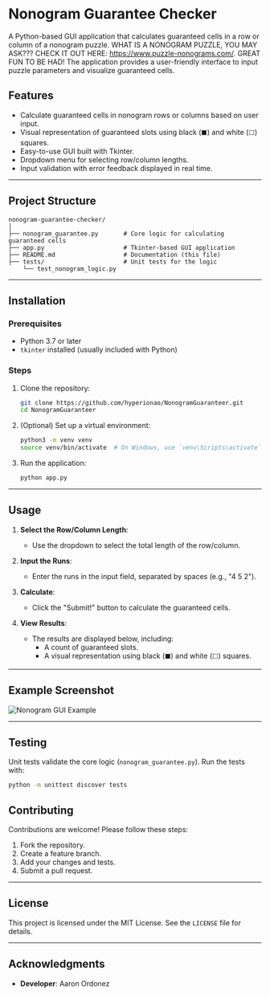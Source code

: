 # Nonogram Guarantee Checker

A Python-based GUI application that calculates guaranteed cells in a row or column of a nonogram puzzle. WHAT IS A NONOGRAM PUZZLE, YOU MAY ASK??? CHECK IT OUT HERE: https://www.puzzle-nonograms.com/. GREAT FUN TO BE HAD! The application provides a user-friendly interface to input puzzle parameters and visualize guaranteed cells.

## Features

- Calculate guaranteed cells in nonogram rows or columns based on user input.
- Visual representation of guaranteed slots using black (`⬛`) and white (`⬜`) squares.
- Easy-to-use GUI built with Tkinter.
- Dropdown menu for selecting row/column lengths.
- Input validation with error feedback displayed in real time.

---

## Project Structure

```
nonogram-guarantee-checker/
│
├── nonogram_guarantee.py       # Core logic for calculating guaranteed cells
├── app.py                      # Tkinter-based GUI application
├── README.md                   # Documentation (this file)
├── tests/                      # Unit tests for the logic
    └── test_nonogram_logic.py
```

---

## Installation

### Prerequisites
- Python 3.7 or later
- `tkinter` installed (usually included with Python)

### Steps

1. Clone the repository:
   ```bash
   git clone https://github.com/hyperionao/NonogramGuaranteer.git
   cd NonogramGuaranteer
   ```

2. (Optional) Set up a virtual environment:
   ```bash
   python3 -m venv venv
   source venv/bin/activate  # On Windows, use `venv\Scripts\activate`
   ```

3. Run the application:
   ```bash
   python app.py
   ```

---

## Usage

1. **Select the Row/Column Length**:
   - Use the dropdown to select the total length of the row/column.

2. **Input the Runs**:
   - Enter the runs in the input field, separated by spaces (e.g., "4 5 2").

3. **Calculate**:
   - Click the "Submit!" button to calculate the guaranteed cells.

4. **View Results**:
   - The results are displayed below, including:
     - A count of guaranteed slots.
     - A visual representation using black (`⬛`) and white (`⬜`) squares.

---

## Example Screenshot
![Nonogram GUI Example](https://gcdnb.pbrd.co/images/3krcxqW1YGeI.png?o=1)

---

## Testing

Unit tests validate the core logic (`nonogram_guarantee.py`). Run the tests with:
```bash
python -m unittest discover tests
```

## Contributing

Contributions are welcome! Please follow these steps:
1. Fork the repository.
2. Create a feature branch.
3. Add your changes and tests.
4. Submit a pull request.

---

## License

This project is licensed under the MIT License. See the `LICENSE` file for details.

---

## Acknowledgments

- **Developer**: Aaron Ordonez